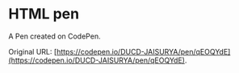 # HTML pen

A Pen created on CodePen.

Original URL: [https://codepen.io/DUCD-JAISURYA/pen/qEOQYdE](https://codepen.io/DUCD-JAISURYA/pen/qEOQYdE).

